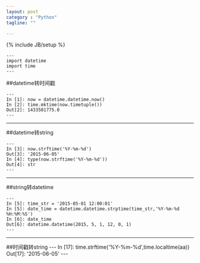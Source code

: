 ```yaml
---
layout: post
category : "Python"
tagline: ""

---
```

{% include JB/setup %}

    ---
    import datetime
    import time
    ---

##datetime转时间戳

    ---
    In [1]: now = datetime.datetime.now()
    In [2]: time.mktime(now.timetuple())
    Out[2]: 1433501775.0
    ---
----------

##datetime转string

    ---
    In [3]: now.strftime('%Y-%m-%d')
    Out[3]: '2015-06-05'
    In [4]: type(now.strftime('%Y-%m-%d'))
    Out[4]: str
    ---
----------

##string转datetime

    ---
    In [5]: time_str = '2015-05-01 12:00:01'
    In [5]: date_time = datetime.datetime.strptime(time_str,'%Y-%m-%d %H:%M:%S')
    In [6]: date_time
    Out[6]: datetime.datetime(2015, 5, 1, 12, 0, 1)
    ---
----------

##时间戳转string
    ---
    In [17]: time.strftime('%Y-%m-%d',time.localtime(aa))
    Out[17]: '2015-06-05'
    ---
